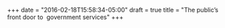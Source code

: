 +++
date = "2016-02-18T15:58:34-05:00"
draft = true
title = "The public’s front door to  government services"
+++
